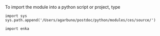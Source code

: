 To import the module into a python script or project, type

```
import sys
sys.path.append('/Users/agarbuno/postdoc/python/modules/ces/source/')

import enka
```
